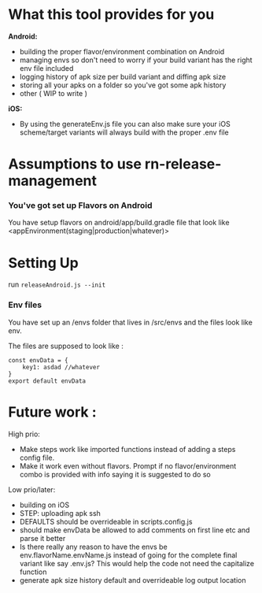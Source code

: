 # What this tool provides for you

**Android:**
- building the proper flavor/environment combination on Android
- managing envs so don't need to worry if your build variant has the right env file included
- logging history of apk size per build variant and diffing apk size
- storing all your apks on a folder so you've got some apk history
- other ( WIP to write )

**iOS:**
- By using the generateEnv.js file you can also make sure your iOS scheme/target variants will always build with the proper .env file

# Assumptions to use rn-release-management

### You've got set up Flavors on Android
You have setup flavors on android/app/build.gradle file that look like
<appName><appEnvironment(staging|production|whatever)>

# Setting Up
run `releaseAndroid.js --init`

### Env files
You have set up an /envs folder that lives in /src/envs and the files look like
env.<appName><appEnvironment>

The files are supposed to look like :

```
const envData = {
    key1: asdad //whatever
}
export default envData
```

# Future work :

High prio:

- Make steps work like imported functions instead of adding a steps config file.
- Make it work even without flavors. Prompt if no flavor/environment combo is provided with info
saying it is suggested to do so

Low prio/later:
- building on iOS
- STEP: uploading apk ssh
- DEFAULTS should be overrideable in scripts.config.js
- should make envData be allowed to add comments on first line etc and parse it better
- Is there really any reason to have the envs be env.flavorName.envName.js instead of going for the complete final variant like say <appName><envName>.env.js? This would help the code not need the capitalize function
- generate apk size history default and overrideable log output location
